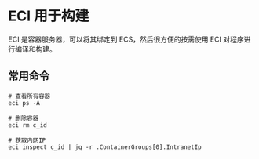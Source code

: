 # ECI 用于构建

ECI 是容器服务器，可以将其绑定到 ECS，然后很方便的按需使用 ECI 对程序进行编译和构建。

## 常用命令

```
# 查看所有容器
eci ps -A

# 删除容器
eci rm c_id

# 获取内网IP
eci inspect c_id | jq -r .ContainerGroups[0].IntranetIp
```

